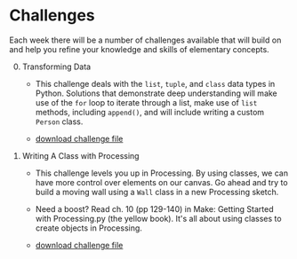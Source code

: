 # Challenges

Each week there will be a number of challenges available that will build on and help you refine your knowledge and skills of elementary concepts.

0. Transforming Data

	- This challenge deals with the `list`, `tuple`, and `class` data types in Python. Solutions that demonstrate deep understanding will make use of the `for` loop to iterate through a list, make use of `list` methods, including `append()`, and will include writing a custom `Person` class.

	- <a href="https://raw.githubusercontent.com/sheamusburns/creative-coding-python-processing/master/challenges/transforming_data__lists_tuples_and_classes.ipynb" download>download challenge file</a>
	
1. Writing A Class with Processing

	- This challenge levels you up in Processing. By using classes, we can have more control over elements on our canvas. Go ahead and try to build a moving wall using a `Wall` class in a new Processing sketch. 

	- Need a boost? Read ch. 10 (pp 129-140) in Make: Getting Started with Processing.py (the yellow book). It's all about using classes to create objects in Processing.

	- <a href="https://raw.githubusercontent.com/sheamusburns/creative-coding-python-processing/master/challenges/wall_class_challenge.py" download>download challenge file</a>